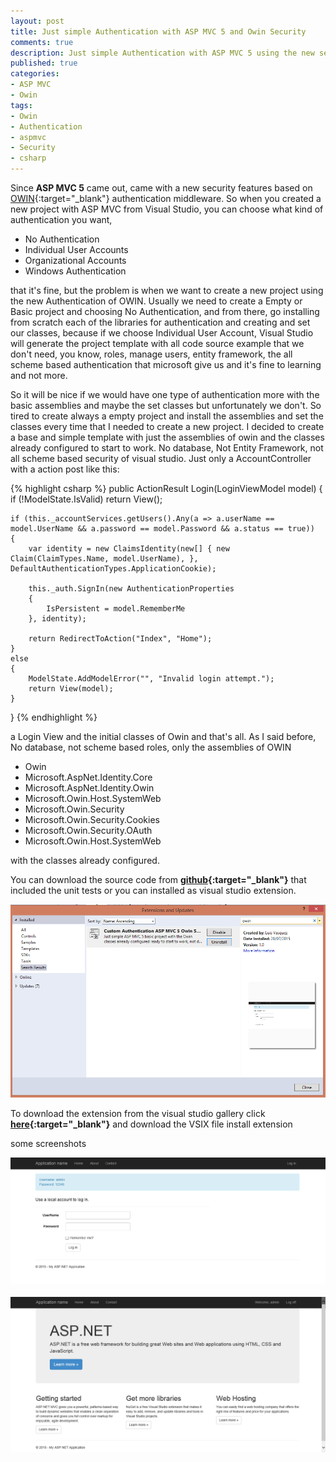```yaml
---
layout: post
title: Just simple Authentication with ASP MVC 5 and Owin Security
comments: true
description: Just simple Authentication with ASP MVC 5 using the new security features
published: true
categories:
- ASP MVC
- Owin
tags:
- Owin
- Authentication
- aspmvc
- Security
- csharp
---
```


Since **ASP MVC 5** came out, came with a new security features based on 
[OWIN](http://blogs.msdn.com/b/webdev/archive/2013/07/03/understanding-owin-forms-authentication-in-mvc-5.aspx){:target="_blank"} authentication middleware. So when you created a new project 
with ASP MVC from Visual Studio, you can choose what kind of authentication you want, 

* No Authentication
* Individual User Accounts
* Organizational Accounts
* Windows Authentication

that it's fine, but the problem is when we want to create a new project using the new Authentication of OWIN. Usually we need to create
a Empty or Basic project and choosing No Authentication, and from there, go installing from scratch each of the libraries for authentication
and creating and set our classes, because if we choose Individual User Account, Visual Studio will generate the
project template with all code source example that we don't need, you know, roles, manage users, entity framework, 
the all scheme based authentication that microsoft give us and it's fine to learning and not more.

So it will be nice if we would have one type of authentication more with the basic assemblies and maybe the set classes but unfortunately we don't.
So tired to create always a empty project and install the assemblies and set the classes every time that I needed to create a new project.
I decided to create a base and simple template with just the assemblies of owin and the classes already configured to start to work.
No database, Not Entity Framework, not all scheme based security of visual studio. Just only a AccountController with a action post like this:

{% highlight csharp %}
public ActionResult Login(LoginViewModel model)
{
    if (!ModelState.IsValid)
        return View();

    if (this._accountServices.getUsers().Any(a => a.userName == model.UserName && a.password == model.Password && a.status == true))
    {
        var identity = new ClaimsIdentity(new[] { new Claim(ClaimTypes.Name, model.UserName), }, DefaultAuthenticationTypes.ApplicationCookie);

        this._auth.SignIn(new AuthenticationProperties
        {
            IsPersistent = model.RememberMe
        }, identity);
		
        return RedirectToAction("Index", "Home");
    }
    else
    {
        ModelState.AddModelError("", "Invalid login attempt.");
        return View(model);
    }
}
{% endhighlight %}

a Login View and the initial classes of Owin and that's all. As I said before, No database, not scheme based roles, only the assemblies of
OWIN 

* Owin
* Microsoft.AspNet.Identity.Core
* Microsoft.AspNet.Identity.Owin
* Microsoft.Owin.Host.SystemWeb
* Microsoft.Owin.Security
* Microsoft.Owin.Security.Cookies
* Microsoft.Owin.Security.OAuth
* Microsoft.Owin.Host.SystemWeb

with the classes already configured.

You can download the source code from **[github](https://github.com/lvasquez/Simple-Authentication-ASP-MVC-5){:target="_blank"}** that 
included the unit tests or you can installed as visual studio extension.

<div class="row previews" align="center">
		<img class="img-responsive" alt="Free Bootstrap Admin Template - SB Admin" src="/images/authExtension.png">
</div>

To download the extension from the visual studio gallery click
**[here](https://visualstudiogallery.msdn.microsoft.com/1a637f69-b7a4-40d6-806f-7a6fba318653){:target="_blank"}** 
and download the VSIX file install extension

some screenshots

<div class="row previews" align="center">
		<img class="img-responsive" alt="Free Bootstrap Admin Template - SB Admin" src="/images/AuthImage.png">
</div>

<br>

<div class="row previews" align="center">
		<img class="img-responsive" alt="Free Bootstrap Admin Template - SB Admin" src="/images/AuthImage2.png">
</div>




